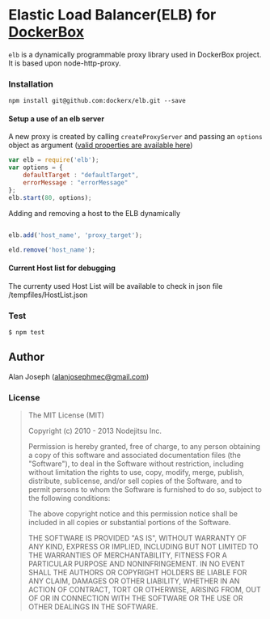 Elastic Load Balancer(ELB) for [DockerBox](https://github.com/dockerx/dockerbox)
=======

`elb` is a dynamically programmable proxy library used in DockerBox project. It is based upon node-http-proxy.

### Installation

`npm install git@github.com:dockerx/elb.git --save`

#### Setup a use of an elb server

A new proxy is created by calling `createProxyServer` and passing
an `options` object as argument ([valid properties are available here](lib/http-proxy.js#L33-L50))

```javascript
var elb = require('elb');
var options = {
	defaultTarget : "defaultTarget",
	errorMessage : "errorMessage"
};
elb.start(80, options);
```

Adding and removing a host to the ELB dynamically

```javascript

elb.add('host_name', 'proxy_target');

eld.remove('host_name');

```
#### Current Host list for debugging
The currenty used Host List will be available to check in json file /tempfiles/HostList.json

### Test

```
$ npm test
```

## Author
Alan Joseph (alanjosephmec@gmail.com)

### License

>The MIT License (MIT)
>
>Copyright (c) 2010 - 2013 Nodejitsu Inc.
>
>Permission is hereby granted, free of charge, to any person obtaining a copy
>of this software and associated documentation files (the "Software"), to deal
>in the Software without restriction, including without limitation the rights
>to use, copy, modify, merge, publish, distribute, sublicense, and/or sell
>copies of the Software, and to permit persons to whom the Software is
>furnished to do so, subject to the following conditions:
>
>The above copyright notice and this permission notice shall be included in
>all copies or substantial portions of the Software.
>
>THE SOFTWARE IS PROVIDED "AS IS", WITHOUT WARRANTY OF ANY KIND, EXPRESS OR
>IMPLIED, INCLUDING BUT NOT LIMITED TO THE WARRANTIES OF MERCHANTABILITY,
>FITNESS FOR A PARTICULAR PURPOSE AND NONINFRINGEMENT. IN NO EVENT SHALL THE
>AUTHORS OR COPYRIGHT HOLDERS BE LIABLE FOR ANY CLAIM, DAMAGES OR OTHER
>LIABILITY, WHETHER IN AN ACTION OF CONTRACT, TORT OR OTHERWISE, ARISING FROM,
>OUT OF OR IN CONNECTION WITH THE SOFTWARE OR THE USE OR OTHER DEALINGS IN
>THE SOFTWARE.


